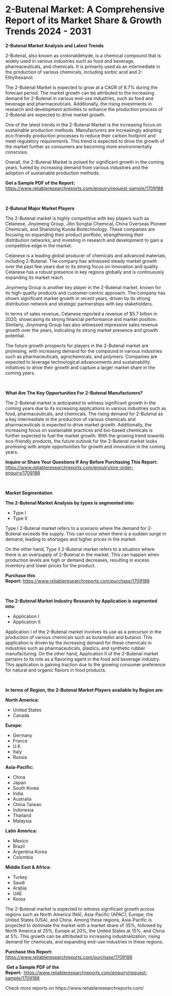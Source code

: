 <p><h1>2-Butenal Market: A Comprehensive Report of its Market Share & Growth Trends 2024 - 2031</h1></p><p><strong>2-Butenal Market Analysis and Latest Trends</strong></p>
<p><p>2-Butenal, also known as crotonaldehyde, is a chemical compound that is widely used in various industries such as food and beverage, pharmaceuticals, and chemicals. It is primarily used as an intermediate in the production of various chemicals, including sorbic acid and 2-Ethylhexanol.</p><p>The 2-Butenal Market is expected to grow at a CAGR of 8.7% during the forecast period. The market growth can be attributed to the increasing demand for 2-Butenal in various end-use industries, such as food and beverage and pharmaceuticals. Additionally, the rising investments in research and development activities to enhance the production process of 2-Butenal are expected to drive market growth.</p><p>One of the latest trends in the 2-Butenal Market is the increasing focus on sustainable production methods. Manufacturers are increasingly adopting eco-friendly production processes to reduce their carbon footprint and meet regulatory requirements. This trend is expected to drive the growth of the market further as consumers are becoming more environmentally conscious.</p><p>Overall, the 2-Butenal Market is poised for significant growth in the coming years, fueled by increasing demand from various industries and the adoption of sustainable production methods.</p></p>
<p><strong>Get a Sample PDF of the Report:&nbsp;</strong> <a href="https://www.reliableresearchreports.com/enquiry/request-sample/1709188">https://www.reliableresearchreports.com/enquiry/request-sample/1709188</a></p>
<p>&nbsp;</p>
<p><strong>2-Butenal Major Market Players</strong></p>
<p><p>The 2-Butenal market is highly competitive with key players such as Celanese, Jinyimeng Group, Jilin Songtai Chemical, China Overseas Pioneer Chemicals, and Shandong Kunda Biotechnology. These companies are focusing on expanding their product portfolio, strengthening their distribution networks, and investing in research and development to gain a competitive edge in the market.</p><p>Celanese is a leading global producer of chemicals and advanced materials, including 2-Butenal. The company has witnessed steady market growth over the past few years due to its strong focus on innovation and quality. Celanese has a robust presence in key regions globally and is continuously expanding its market reach.</p><p>Jinyimeng Group is another key player in the 2-Butenal market, known for its high-quality products and customer-centric approach. The company has shown significant market growth in recent years, driven by its strong distribution network and strategic partnerships with key stakeholders.</p><p>In terms of sales revenue, Celanese reported a revenue of $5.7 billion in 2020, showcasing its strong financial performance and market position. Similarly, Jinyimeng Group has also witnessed impressive sales revenue growth over the years, indicating its strong market presence and growth potential.</p><p>The future growth prospects for players in the 2-Butenal market are promising, with increasing demand for the compound in various industries such as pharmaceuticals, agrochemicals, and polymers. Companies are expected to leverage technological advancements and sustainability initiatives to drive their growth and capture a larger market share in the coming years.</p></p>
<p>&nbsp;</p>
<p><strong>What Are The Key Opportunities For 2-Butenal Manufacturers?</strong></p>
<p><p>The 2-Butenal market is anticipated to witness significant growth in the coming years due to its increasing applications in various industries such as food, pharmaceuticals, and chemicals. The rising demand for 2-Butenal as a key intermediate in the production of various chemicals and pharmaceuticals is expected to drive market growth. Additionally, the increasing focus on sustainable practices and bio-based chemicals is further expected to fuel the market growth. With the growing trend towards eco-friendly products, the future outlook for the 2-Butenal market looks promising with ample opportunities for growth and innovation in the coming years.</p></p>
<p><strong>Inquire or Share Your Questions If Any Before Purchasing This Report:</strong> <a href="https://www.reliableresearchreports.com/enquiry/pre-order-enquiry/1709188">https://www.reliableresearchreports.com/enquiry/pre-order-enquiry/1709188</a></p>
<p>&nbsp;</p>
<p><strong>Market Segmentation</strong></p>
<p><strong>The 2-Butenal Market Analysis by types is segmented into:</strong></p>
<p><ul><li>Type I</li><li>Type II</li></ul></p>
<p><p>Type I 2-Butenal market refers to a scenario where the demand for 2-Butenal exceeds the supply. This can occur when there is a sudden surge in demand, leading to shortages and higher prices in the market.</p><p>On the other hand, Type II 2-Butenal market refers to a situation where there is an oversupply of 2-Butenal in the market. This can happen when production levels are high or demand decreases, resulting in excess inventory and lower prices for the product.</p></p>
<p><strong>Purchase this Report:&nbsp;</strong><a href="https://www.reliableresearchreports.com/purchase/1709188">https://www.reliableresearchreports.com/purchase/1709188</a></p>
<p>&nbsp;</p>
<p><strong>The 2-Butenal Market Industry Research by Application is segmented into:</strong></p>
<p><ul><li>Application I</li><li>Application II</li></ul></p>
<p><p>Application I of the 2-Butenal market involves its use as a precursor in the production of various chemicals such as butanediol and butanol. This application is driven by the increasing demand for these chemicals in industries such as pharmaceuticals, plastics, and synthetic rubber manufacturing. On the other hand, Application II of the 2-Butenal market pertains to its role as a flavoring agent in the food and beverage industry. This application is gaining traction due to the growing consumer preference for natural and organic flavors in food products.</p></p>
<p>&nbsp;</p>
<p><strong>In terms of Region, the 2-Butenal Market Players available by Region are:</strong></p>
<p>
    <p> <strong> North America: </strong>
        <ul>
            <li>United States</li>
            <li>Canada</li>
        </ul>
        </p> 
    <p> <strong> Europe: </strong>
        <ul>
            <li>Germany</li>
            <li>France</li>
            <li>U.K.</li>
            <li>Italy</li>
            <li>Russia</li>
        </ul>
        </p> 
    <p> <strong> Asia-Pacific: </strong>
        <ul>
            <li>China</li>
            <li>Japan</li>
            <li>South Korea</li>
            <li>India</li>
            <li>Australia</li>
            <li>China Taiwan</li>
            <li>Indonesia</li>
            <li>Thailand</li>
            <li>Malaysia</li>
        </ul>
        </p> 
    <p> <strong> Latin America: </strong>
        <ul>
            <li>Mexico</li>
            <li>Brazil</li>
            <li>Argentina Korea</li>
            <li>Colombia</li>
        </ul>
        </p> 
    <p> <strong> Middle East & Africa: </strong>
        <ul>
            <li>Turkey</li>
            <li>Saudi</li>
            <li>Arabia</li>
            <li>UAE</li>
            <li>Korea</li>
        </ul>
    </p>
    </p>
<p><p>The 2-Butenal market is expected to witness significant growth across regions such as North America (NA), Asia-Pacific (APAC), Europe, the United States (USA), and China. Among these regions, Asia-Pacific is projected to dominate the market with a market share of 35%, followed by North America at 25%, Europe at 20%, the United States at 15%, and China at 5%. This growth can be attributed to increasing industrialization, rising demand for chemicals, and expanding end-use industries in these regions.</p></p>
<p><strong>Purchase this Report: </strong><a href="https://www.reliableresearchreports.com/purchase/1709188">https://www.reliableresearchreports.com/purchase/1709188</a></p>
<p>&nbsp;<strong>Get a Sample PDF of the Report:&nbsp;&nbsp;</strong><a href="https://www.reliableresearchreports.com/enquiry/request-sample/1709188">https://www.reliableresearchreports.com/enquiry/request-sample/1709188</a></p>
<p><strong></strong></p>
<p>Check more reports on https://www.reliableresearchreports.com/</p>